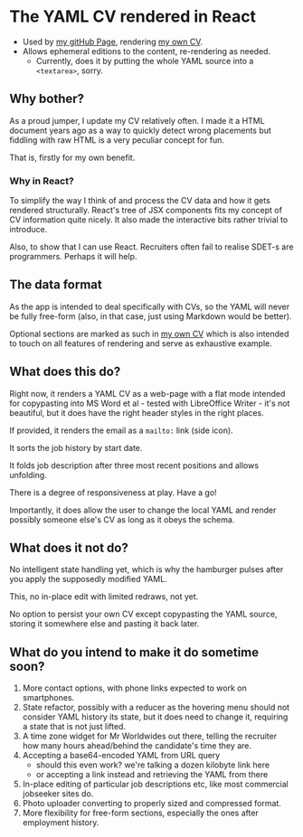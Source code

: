 #   The YAML CV rendered in React

*   Used by [my gitHub Page](https://akseiya.github.io), rendering 
    [my own CV](./public/AuthorsResume.yaml).
*   Allows ephemeral editions to the content, re-rendering as needed.
    *   Currently, does it by putting the whole YAML source into a
        `<textarea>`, sorry.

## Why bother?

As a proud jumper, I update my CV relatively often. I made it a HTML document
years ago as a way to quickly detect wrong placements but fiddling with raw
HTML is a very peculiar concept for fun.

That is, firstly for my own benefit.

### Why in React?

To simplify the way I think of and process the CV data and how it gets rendered
structurally. React's tree of JSX components fits my concept of CV information
quite nicely. It also made the interactive bits rather trivial to
introduce.

Also, to show that I can use React. Recruiters often fail to realise SDET-s
are programmers. Perhaps it will help.

## The data format

As the app is intended to deal specifically with CVs, so the YAML will never be
fully free-form (also, in that case, just using Markdown would be better).

Optional sections are marked as such in [my own CV](./public/AuthorsResume.yaml)
which is also intended to touch on all features of rendering and serve as
exhaustive example.

## What does this do?

Right now, it renders a YAML CV as a web-page with a flat mode intended for
copypasting into MS Word et al - tested with LibreOffice Writer - it's not
beautiful, but it does have the right header styles in the right places.

If provided, it renders the email as a `mailto:` link (side icon).

It sorts the job history by start date.

It folds job description after three most recent positions and allows unfolding.

There is a degree of responsiveness at play. Have a go!

Importantly, it does allow the user to change the local YAML and
render possibly someone else's CV as long as it obeys the schema.

## What does it not do?

No intelligent state handling yet, which is why the hamburger pulses after
you apply the supposedly modified YAML.

This, no in-place edit with limited redraws, not yet.

No option to persist your own CV except copypasting the YAML source, storing
it somewhere else and pasting it back later.

## What do you intend to make it do sometime soon?

1.  More contact options, with phone links expected to work on smartphones.
1.  State refactor, possibly with a reducer as the hovering menu should not
    consider YAML history its state, but it does need to change it, 
    requiring a state that is not just lifted.
1.  A time zone widget for Mr Worldwides out there, telling the recruiter
    how many hours ahead/behind the candidate's time they are.
1.  Accepting a base64-encoded YAML from URL query
    * should this even work? we're talking a dozen kilobyte link here
    * or accepting a link instead and retrieving the YAML from there
1.  In-place editing of particular job descriptions etc, like most commercial
    jobseeker sites do.
1.  Photo uploader converting to properly sized and compressed format.
1.  More flexibility for free-form sections, especially the ones after
    employment history.


